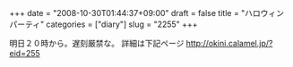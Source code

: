 +++
date = "2008-10-30T01:44:37+09:00"
draft = false
title = "ハロウィンパーティ"
categories = ["diary"]
slug = "2255"
+++

明日２０時から。遅刻厳禁な。
詳細は下記ページ
<a href="http://okini.calamel.jp/?eid=255">http://okini.calamel.jp/?eid=255</a>
